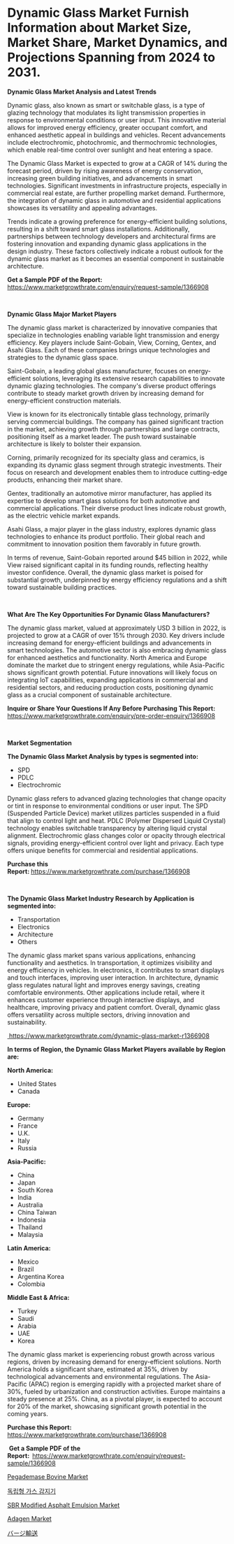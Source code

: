 <p><h1>Dynamic Glass Market Furnish Information about Market Size, Market Share, Market Dynamics, and Projections Spanning from 2024 to 2031.</h1></p><p><strong>Dynamic Glass Market Analysis and Latest Trends</strong></p>
<p><p>Dynamic glass, also known as smart or switchable glass, is a type of glazing technology that modulates its light transmission properties in response to environmental conditions or user input. This innovative material allows for improved energy efficiency, greater occupant comfort, and enhanced aesthetic appeal in buildings and vehicles. Recent advancements include electrochromic, photochromic, and thermochromic technologies, which enable real-time control over sunlight and heat entering a space.</p><p>The Dynamic Glass Market is expected to grow at a CAGR of 14% during the forecast period, driven by rising awareness of energy conservation, increasing green building initiatives, and advancements in smart technologies. Significant investments in infrastructure projects, especially in commercial real estate, are further propelling market demand. Furthermore, the integration of dynamic glass in automotive and residential applications showcases its versatility and appealing advantages.</p><p>Trends indicate a growing preference for energy-efficient building solutions, resulting in a shift toward smart glass installations. Additionally, partnerships between technology developers and architectural firms are fostering innovation and expanding dynamic glass applications in the design industry. These factors collectively indicate a robust outlook for the dynamic glass market as it becomes an essential component in sustainable architecture.</p></p>
<p><strong>Get a Sample PDF of the Report:&nbsp;</strong> <a href="https://www.marketgrowthrate.com/enquiry/request-sample/1366908">https://www.marketgrowthrate.com/enquiry/request-sample/1366908</a></p>
<p>&nbsp;</p>
<p><strong>Dynamic Glass Major Market Players</strong></p>
<p><p>The dynamic glass market is characterized by innovative companies that specialize in technologies enabling variable light transmission and energy efficiency. Key players include Saint-Gobain, View, Corning, Gentex, and Asahi Glass. Each of these companies brings unique technologies and strategies to the dynamic glass space.</p><p>Saint-Gobain, a leading global glass manufacturer, focuses on energy-efficient solutions, leveraging its extensive research capabilities to innovate dynamic glazing technologies. The company's diverse product offerings contribute to steady market growth driven by increasing demand for energy-efficient construction materials.</p><p>View is known for its electronically tintable glass technology, primarily serving commercial buildings. The company has gained significant traction in the market, achieving growth through partnerships and large contracts, positioning itself as a market leader. The push toward sustainable architecture is likely to bolster their expansion.</p><p>Corning, primarily recognized for its specialty glass and ceramics, is expanding its dynamic glass segment through strategic investments. Their focus on research and development enables them to introduce cutting-edge products, enhancing their market share.</p><p>Gentex, traditionally an automotive mirror manufacturer, has applied its expertise to develop smart glass solutions for both automotive and commercial applications. Their diverse product lines indicate robust growth, as the electric vehicle market expands.</p><p>Asahi Glass, a major player in the glass industry, explores dynamic glass technologies to enhance its product portfolio. Their global reach and commitment to innovation position them favorably in future growth.</p><p>In terms of revenue, Saint-Gobain reported around $45 billion in 2022, while View raised significant capital in its funding rounds, reflecting healthy investor confidence. Overall, the dynamic glass market is poised for substantial growth, underpinned by energy efficiency regulations and a shift toward sustainable building practices.</p></p>
<p>&nbsp;</p>
<p><strong>What Are The Key Opportunities For Dynamic Glass Manufacturers?</strong></p>
<p><p>The dynamic glass market, valued at approximately USD 3 billion in 2022, is projected to grow at a CAGR of over 15% through 2030. Key drivers include increasing demand for energy-efficient buildings and advancements in smart technologies. The automotive sector is also embracing dynamic glass for enhanced aesthetics and functionality. North America and Europe dominate the market due to stringent energy regulations, while Asia-Pacific shows significant growth potential. Future innovations will likely focus on integrating IoT capabilities, expanding applications in commercial and residential sectors, and reducing production costs, positioning dynamic glass as a crucial component of sustainable architecture.</p></p>
<p><strong>Inquire or Share Your Questions If Any Before Purchasing This Report:</strong> <a href="https://www.marketgrowthrate.com/enquiry/pre-order-enquiry/1366908">https://www.marketgrowthrate.com/enquiry/pre-order-enquiry/1366908</a></p>
<p>&nbsp;</p>
<p><strong>Market Segmentation</strong></p>
<p><strong>The Dynamic Glass Market Analysis by types is segmented into:</strong></p>
<p><ul><li>SPD</li><li>PDLC</li><li>Electrochromic</li></ul></p>
<p><p>Dynamic glass refers to advanced glazing technologies that change opacity or tint in response to environmental conditions or user input. The SPD (Suspended Particle Device) market utilizes particles suspended in a fluid that align to control light and heat. PDLC (Polymer Dispersed Liquid Crystal) technology enables switchable transparency by altering liquid crystal alignment. Electrochromic glass changes color or opacity through electrical signals, providing energy-efficient control over light and privacy. Each type offers unique benefits for commercial and residential applications.</p></p>
<p><strong>Purchase this Report:&nbsp;</strong><a href="https://www.marketgrowthrate.com/purchase/1366908">https://www.marketgrowthrate.com/purchase/1366908</a></p>
<p>&nbsp;</p>
<p><strong>The Dynamic Glass Market Industry Research by Application is segmented into:</strong></p>
<p><ul><li>Transportation</li><li>Electronics</li><li>Architecture</li><li>Others</li></ul></p>
<p><p>The dynamic glass market spans various applications, enhancing functionality and aesthetics. In transportation, it optimizes visibility and energy efficiency in vehicles. In electronics, it contributes to smart displays and touch interfaces, improving user interaction. In architecture, dynamic glass regulates natural light and improves energy savings, creating comfortable environments. Other applications include retail, where it enhances customer experience through interactive displays, and healthcare, improving privacy and patient comfort. Overall, dynamic glass offers versatility across multiple sectors, driving innovation and sustainability.</p></p>
<p><a href="https://www.marketgrowthrate.com/dynamic-glass-market-r1366908">&nbsp;https://www.marketgrowthrate.com/dynamic-glass-market-r1366908</a></p>
<p><strong>In terms of Region, the Dynamic Glass Market Players available by Region are:</strong></p>
<p>
    <p> <strong> North America: </strong>
        <ul>
            <li>United States</li>
            <li>Canada</li>
        </ul>
        </p> 
    <p> <strong> Europe: </strong>
        <ul>
            <li>Germany</li>
            <li>France</li>
            <li>U.K.</li>
            <li>Italy</li>
            <li>Russia</li>
        </ul>
        </p> 
    <p> <strong> Asia-Pacific: </strong>
        <ul>
            <li>China</li>
            <li>Japan</li>
            <li>South Korea</li>
            <li>India</li>
            <li>Australia</li>
            <li>China Taiwan</li>
            <li>Indonesia</li>
            <li>Thailand</li>
            <li>Malaysia</li>
        </ul>
        </p> 
    <p> <strong> Latin America: </strong>
        <ul>
            <li>Mexico</li>
            <li>Brazil</li>
            <li>Argentina Korea</li>
            <li>Colombia</li>
        </ul>
        </p> 
    <p> <strong> Middle East & Africa: </strong>
        <ul>
            <li>Turkey</li>
            <li>Saudi</li>
            <li>Arabia</li>
            <li>UAE</li>
            <li>Korea</li>
        </ul>
    </p>
    </p>
<p><p>The dynamic glass market is experiencing robust growth across various regions, driven by increasing demand for energy-efficient solutions. North America holds a significant share, estimated at 35%, driven by technological advancements and environmental regulations. The Asia-Pacific (APAC) region is emerging rapidly with a projected market share of 30%, fueled by urbanization and construction activities. Europe maintains a steady presence at 25%. China, as a pivotal player, is expected to account for 20% of the market, showcasing significant growth potential in the coming years.</p></p>
<p><strong>Purchase this Report: </strong><a href="https://www.marketgrowthrate.com/purchase/1366908">https://www.marketgrowthrate.com/purchase/1366908</a></p>
<p>&nbsp;<strong>Get a Sample PDF of the Report:&nbsp;&nbsp;</strong><a href="https://www.marketgrowthrate.com/enquiry/request-sample/1366908">https://www.marketgrowthrate.com/enquiry/request-sample/1366908</a></p>
<p><strong></strong></p>
<p><p><a href="https://www.linkedin.com/pulse/pegademase-bovine-market-industry-trends-forecast-period-ifwke?trackingId=fMs67iaITVSYX5J%2Bzd8Lnw%3D%3D">Pegademase Bovine Market</a></p><p><a href="https://medium.com/@brettweberrt8767765/%EC%A0%84-%EC%84%B8%EA%B3%84-%EB%8F%85%EB%A6%BD%ED%98%95-%EA%B0%80%EC%8A%A4-%EA%B0%90%EC%A7%80%EA%B8%B0-%EC%8B%9C%EC%9E%A5-%EB%B2%94%EC%9C%84%EC%97%90-%EB%8C%80%ED%95%9C-%EC%8B%AC%EC%B8%B5-%EB%B6%84%EC%84%9D-%EB%B0%8F-2024%EB%85%84%EB%B6%80%ED%84%B0-2031%EB%85%84%EA%B9%8C%EC%A7%80-%EC%98%88%EC%83%81%EB%90%98%EB%8A%94-12-2-%EC%9D%98-%EB%B9%A0%EB%A5%B8-%EC%84%B1%EC%9E%A5%EB%A5%A0-cagr-bb0656abe1e6">독립형 가스 감지기</a></p><p><a href="https://issuu.com/reportprime-2/docs/sbr-modified-asphalt-emulsion-marke_39826fd4dd3813">SBR Modified Asphalt Emulsion Market</a></p><p><a href="https://www.linkedin.com/pulse/adagen-market2024-2031-industry-insights-investment-wzlie?trackingId=LmWiqaNwRGiLwSeTmq13Xg%3D%3D">Adagen Market</a></p><p><a href="https://medium.com/@joanyheaney1962/%E3%83%90%E3%83%BC%E3%82%B8%E9%81%8B%E8%BC%B8%E5%B8%82%E5%A0%B4%E3%81%AE%E7%94%A8%E9%80%94-%E7%9F%B3%E7%82%AD%E3%81%8A%E3%82%88%E3%81%B3%E5%8E%9F%E6%B2%B9-%E8%BE%B2%E7%94%A3%E7%89%A9-%E3%82%B3%E3%83%BC%E3%82%AF%E3%82%B9%E3%81%8A%E3%82%88%E3%81%B3%E7%B2%BE%E8%A3%BD%E7%9F%B3%E6%B2%B9%E8%A3%BD%E5%93%81-%E9%87%91%E5%B1%9E%E9%89%B1%E7%9F%B3-%E5%86%8D%E7%94%9F%E5%8E%9F%E6%9D%90%E6%96%99%E3%81%8A%E3%82%88%E3%81%B3%E5%BB%83%E6%A3%84%E7%89%A9-%E9%A3%9F%E5%93%81-%E9%A3%B2%E6%96%99%E3%81%8A%E3%82%88%E3%81%B3%E3%82%BF%E3%83%90%E3%82%B3-%E5%9F%BA%E6%9C%AC%E9%87%91%E5%B1%9E%E3%81%8A%E3%82%88%E3%81%B3%E5%8A%A0%E5%B7%A5%E9%87%91%E5%B1%9E%E8%A3%BD%E5%93%81-%E5%8C%96%E5%AD%A6%E8%A3%BD%E5%93%81-%E3%81%A8%E5%B8%82%E5%A0%B4%E3%82%BF%E3%82%A4%E3%83%97-%E3%82%AA%E3%83%BC%E3%83%97%E3%83%B3%E3%83%90%E3%83%BC%E3%82%B8-40f30b071d6e?postPublishedType=repub">バージ輸送</a></p></p>